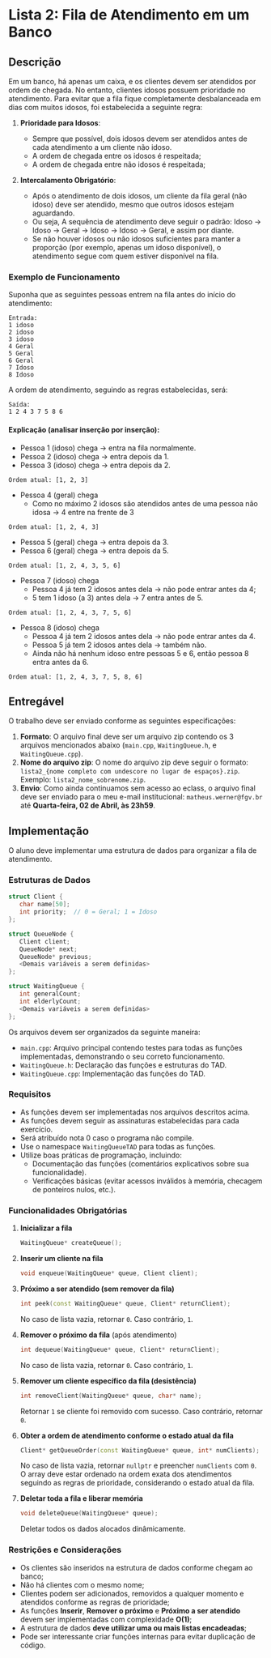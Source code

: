 # Lista 2: Fila de Atendimento em um Banco

## Descrição

Em um banco, há apenas um caixa, e os clientes devem ser atendidos por ordem de chegada. No entanto, clientes idosos possuem prioridade no atendimento. Para evitar que a fila fique completamente desbalanceada em dias com muitos idosos, foi estabelecida a seguinte regra:

1. **Prioridade para Idosos**:
   * Sempre que possível, dois idosos devem ser atendidos antes de cada atendimento a um cliente não idoso.
   * A ordem de chegada entre os idosos é respeitada;
   * A ordem de chegada entre não idosos é respeitada;

2. **Intercalamento Obrigatório**:
   * Após o atendimento de dois idosos, um cliente da fila geral (não idoso) deve ser atendido, mesmo que outros idosos estejam aguardando.
   * Ou seja, A sequência de atendimento deve seguir o padrão: Idoso → Idoso → Geral → Idoso → Idoso → Geral, e assim por diante.
   * Se não houver idosos ou não idosos suficientes para manter a proporção (por exemplo, apenas um idoso disponível), o atendimento segue com quem estiver disponível na fila.

### Exemplo de Funcionamento

Suponha que as seguintes pessoas entrem na fila antes do início do atendimento:

```
Entrada:
1 idoso
2 idoso
3 idoso
4 Geral
5 Geral
6 Geral
7 Idoso
8 Idoso
```

A ordem de atendimento, seguindo as regras estabelecidas, será:

```
Saída:
1 2 4 3 7 5 8 6 
```

#### Explicação (analisar inserção por inserção):

* Pessoa 1 (idoso) chega → entra na fila normalmente.
* Pessoa 2 (idoso) chega → entra depois da 1.
* Pessoa 3 (idoso) chega → entra depois da 2.

```
Ordem atual: [1, 2, 3]
```

* Pessoa 4 (geral) chega
   - Como no máximo 2 idosos são atendidos antes de uma pessoa não idosa → 4 entre na frente de 3

```
Ordem atual: [1, 2, 4, 3]
```

* Pessoa 5 (geral) chega → entra depois da 3.
* Pessoa 6 (geral) chega → entra depois da 5.

```
Ordem atual: [1, 2, 4, 3, 5, 6]
```

* Pessoa 7 (idoso) chega
   - Pessoa 4 já tem 2 idosos antes dela → não pode entrar antes da 4;
   - 5 tem 1 idoso (a 3) antes dela → 7 entra antes de 5.

```
Ordem atual: [1, 2, 4, 3, 7, 5, 6]
```
     
* Pessoa 8 (idoso) chega
   - Pessoa 4 já tem 2 idosos antes dela → não pode entrar antes da 4.
   - Pessoa 5 já tem 2 idosos antes dela → também não.
   - Ainda não há nenhum idoso entre pessoas 5 e 6, então pessoa 8 entra antes da 6.

```
Ordem atual: [1, 2, 4, 3, 7, 5, 8, 6]
```

## Entregável
O trabalho deve ser enviado conforme as seguintes especificações:
1. **Formato**: O arquivo final deve ser um arquivo zip contendo os 3 arquivos mencionados abaixo (`main.cpp`, `WaitingQueue.h`, e `WaitingQueue.cpp`).
2. **Nome do arquivo zip**: O nome do arquivo zip deve seguir o formato: `lista2_{nome completo com undescore no lugar de espaços}.zip`. Exemplo: `lista2_nome_sobrenome.zip`.
3. **Envio**: Como ainda continuamos sem acesso ao eclass, o arquivo final deve ser enviado para o meu e-mail institucional: `matheus.werner@fgv.br` até **Quarta-feira, 02 de Abril, às 23h59**.

## Implementação

O aluno deve implementar uma estrutura de dados para organizar a fila de atendimento.

### Estruturas de Dados

```cpp
struct Client {
   char name[50];
   int priority;  // 0 = Geral; 1 = Idoso
};

struct QueueNode {
   Client client;
   QueueNode* next;
   QueueNode* previous;
   <Demais variáveis a serem definidas>
};

struct WaitingQueue {
   int generalCount;
   int elderlyCount;
   <Demais variáveis a serem definidas>
};
```

Os arquivos devem ser organizados da seguinte maneira:
- `main.cpp`: Arquivo principal contendo testes para todas as funções implementadas, demonstrando o seu correto funcionamento.
- `WaitingQueue.h`: Declaração das funções e estruturas do TAD.
- `WaitingQueue.cpp`: Implementação das funções do TAD.

### Requisitos
* As funções devem ser implementadas nos arquivos descritos acima.
* As funções devem seguir as assinaturas estabelecidas para cada exercício.
* Será atribuído nota 0 caso o programa não compile.
* Use o namespace `WaitingQueueTAD` para todas as funções.
* Utilize boas práticas de programação, incluindo:
    - Documentação das funções (comentários explicativos sobre sua funcionalidade).
    - Verificações básicas (evitar acessos inválidos à memória, checagem de ponteiros nulos, etc.).

### Funcionalidades Obrigatórias

1. **Inicializar a fila**
   ```cpp
   WaitingQueue* createQueue();
   ```
   
2. **Inserir um cliente na fila**
   ```cpp
   void enqueue(WaitingQueue* queue, Client client);
   ```

3. **Próximo a ser atendido (sem remover da fila)**
   ```cpp
   int peek(const WaitingQueue* queue, Client* returnClient);
   ```
   No caso de lista vazia, retornar `0`. Caso contrário, `1`.

4. **Remover o próximo da fila** (após atendimento)
   ```cpp
   int dequeue(WaitingQueue* queue, Client* returnClient);
   ```
   No caso de lista vazia, retornar `0`. Caso contrário, `1`.

5. **Remover um cliente específico da fila (desistência)**
   ```cpp
   int removeClient(WaitingQueue* queue, char* name);
   ```
   Retornar `1` se cliente foi removido com sucesso. Caso contrário, retornar `0`.

6. **Obter a ordem de atendimento conforme o estado atual da fila**
   ```cpp
   Client* getQueueOrder(const WaitingQueue* queue, int* numClients);
   ```
   No caso de lista vazia, retornar `nullptr` e preencher `numClients` com `0`.\
   O array deve estar ordenado na ordem exata dos atendimentos seguindo as regras de prioridade, considerando o estado atual da fila.

7. **Deletar toda a fila e liberar memória**
   ```cpp
   void deleteQueue(WaitingQueue* queue);
   ```
   Deletar todos os dados alocados dinâmicamente.

### Restrições e Considerações

- Os clientes são inseridos na estrutura de dados conforme chegam ao banco;
- Não há clientes com o mesmo nome;
- Clientes podem ser adicionados, removidos a qualquer momento e atendidos conforme as regras de prioridade;
- As funções **Inserir**, **Remover o próximo** e **Próximo a ser atendido** devem ser implementadas com complexidade **O(1)**;
- A estrutura de dados **deve utilizar uma ou mais listas encadeadas**;
- Pode ser interessante criar funções internas para evitar duplicação de código.
